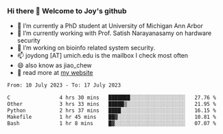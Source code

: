 ### Hi there 👋 Welcome to Joy's github

- 🔭 I’m currently a PhD student at University of Michigan Ann Arbor
- 🌱 I’m currently working with Prof. Satish Narayanasamy on hardware security
- 👯 I’m working on bioinfo related system security. 
- 📫 joydong [AT] umich.edu is the mailbox I check most often
- 😄 also know as jiao_chew
- 💬 read more at [my website](https://joydddd.github.io/)
<!--START_SECTION:waka-->

```txt
From: 10 July 2023 - To: 17 July 2023

C                4 hrs 30 mins   ███████░░░░░░░░░░░░░░░░░░   27.76 %
Other            3 hrs 33 mins   █████▒░░░░░░░░░░░░░░░░░░░   21.95 %
Python           2 hrs 37 mins   ████░░░░░░░░░░░░░░░░░░░░░   16.15 %
Makefile         1 hr 45 mins    ██▓░░░░░░░░░░░░░░░░░░░░░░   10.81 %
Bash             1 hr 8 mins     █▓░░░░░░░░░░░░░░░░░░░░░░░   07.07 %
```

<!--END_SECTION:waka-->
